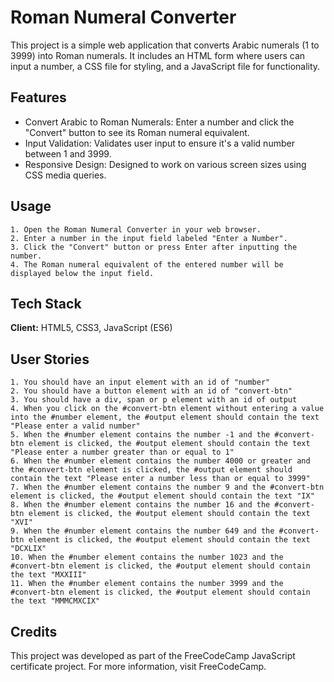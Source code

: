 # Roman Numeral Converter

This project is a simple web application that converts Arabic numerals (1 to 3999) into Roman numerals. It includes an HTML form where users can input a number, a CSS file for styling, and a JavaScript file for functionality.

## Features

- Convert Arabic to Roman Numerals: Enter a number and click the "Convert" button to see its Roman numeral equivalent.
- Input Validation: Validates user input to ensure it's a valid number between 1 and 3999.
- Responsive Design: Designed to work on various screen sizes using CSS media queries.

## Usage

    1. Open the Roman Numeral Converter in your web browser.
    2. Enter a number in the input field labeled "Enter a Number".
    3. Click the "Convert" button or press Enter after inputting the number.
    4. The Roman numeral equivalent of the entered number will be displayed below the input field.

## Tech Stack

**Client:** HTML5, CSS3, JavaScript (ES6)

## User Stories

    1. You should have an input element with an id of "number"
    2. You should have a button element with an id of "convert-btn"
    3. You should have a div, span or p element with an id of output
    4. When you click on the #convert-btn element without entering a value into the #number element, the #output element should contain the text "Please enter a valid number"
    5. When the #number element contains the number -1 and the #convert-btn element is clicked, the #output element should contain the text "Please enter a number greater than or equal to 1"
    6. When the #number element contains the number 4000 or greater and the #convert-btn element is clicked, the #output element should contain the text "Please enter a number less than or equal to 3999"
    7. When the #number element contains the number 9 and the #convert-btn element is clicked, the #output element should contain the text "IX"
    8. When the #number element contains the number 16 and the #convert-btn element is clicked, the #output element should contain the text "XVI"
    9. When the #number element contains the number 649 and the #convert-btn element is clicked, the #output element should contain the text "DCXLIX"
    10. When the #number element contains the number 1023 and the #convert-btn element is clicked, the #output element should contain the text "MXXIII"
    11. When the #number element contains the number 3999 and the #convert-btn element is clicked, the #output element should contain the text "MMMCMXCIX"

## Credits

This project was developed as part of the FreeCodeCamp JavaScript certificate project. For more information, visit FreeCodeCamp.